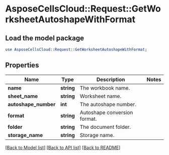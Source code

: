 # AsposeCellsCloud::Request::GetWorksheetAutoshapeWithFormat 

## Load the model package
```perl
use AsposeCellsCloud::Request::GetWorksheetAutoshapeWithFormat;
```

## Properties
Name | Type | Description | Notes
------------ | ------------- | ------------- | -------------
**name** | **string** | The workbook name. |
**sheet_name** | **string** | Worksheet name. |
**autoshape_number** | **int** | The autoshape number. |
**format** | **string** | Autoshape conversion format. |
**folder** | **string** | The document folder. |
**storage_name** | **string** | Storage name. |  

[[Back to Model list]](../README.md#documentation-for-requests) [[Back to API list]](../README.md#documentation-for-api-endpoints) [[Back to README]](../README.md)

